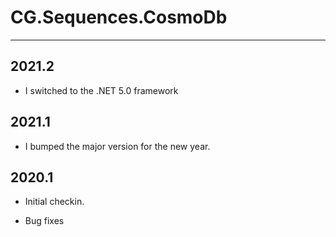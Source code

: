 # CG.Sequences.CosmoDb
---

## 2021.2

* I switched to the .NET 5.0 framework

## 2021.1

* I bumped the major version for the new year.

## 2020.1

* Initial checkin.

* Bug fixes

